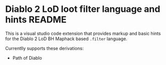 # Diablo 2 LoD loot filter language and hints README

This is a visual studio code extension that provides markup and basic hints for the Diablo 2 LoD BH Maphack based `.filter` language.

Currentlly supports these derivations:
* Path of Diablo
